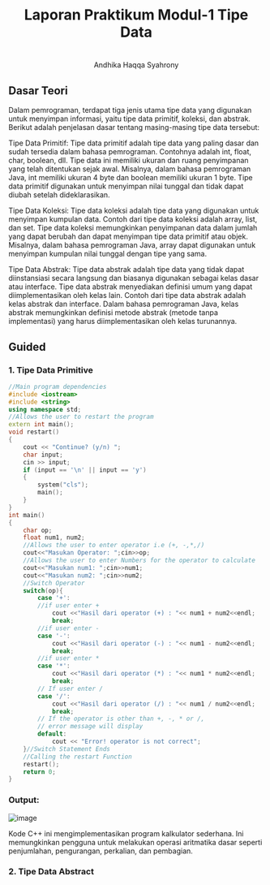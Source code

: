 # <h1 align="center">Laporan Praktikum Modul-1 Tipe Data<h1>
<p align="center">Andhika Haqqa Syahrony</p>

## Dasar Teori
Dalam pemrograman, terdapat tiga jenis utama tipe data yang digunakan untuk menyimpan informasi, yaitu tipe data primitif, koleksi, dan abstrak. Berikut adalah penjelasan dasar tentang masing-masing tipe data tersebut:

Tipe Data Primitif: Tipe data primitif adalah tipe data yang paling dasar dan sudah tersedia dalam bahasa pemrograman. Contohnya adalah int, float, char, boolean, dll. Tipe data ini memiliki ukuran dan ruang penyimpanan yang telah ditentukan sejak awal. Misalnya, dalam bahasa pemrograman Java, int memiliki ukuran 4 byte dan boolean memiliki ukuran 1 byte. Tipe data primitif digunakan untuk menyimpan nilai tunggal dan tidak dapat diubah setelah dideklarasikan.

Tipe Data Koleksi: Tipe data koleksi adalah tipe data yang digunakan untuk menyimpan kumpulan data. Contoh dari tipe data koleksi adalah array, list, dan set. Tipe data koleksi memungkinkan penyimpanan data dalam jumlah yang dapat berubah dan dapat menyimpan tipe data primitif atau objek. Misalnya, dalam bahasa pemrograman Java, array dapat digunakan untuk menyimpan kumpulan nilai tunggal dengan tipe yang sama.

Tipe Data Abstrak: Tipe data abstrak adalah tipe data yang tidak dapat diinstansiasi secara langsung dan biasanya digunakan sebagai kelas dasar atau interface. Tipe data abstrak menyediakan definisi umum yang dapat diimplementasikan oleh kelas lain. Contoh dari tipe data abstrak adalah kelas abstrak dan interface. Dalam bahasa pemrograman Java, kelas abstrak memungkinkan definisi metode abstrak (metode tanpa implementasi) yang harus diimplementasikan oleh kelas turunannya.

## Guided

### 1. Tipe Data Primitive

```C++
//Main program dependencies
#include <iostream>
#include <string>
using namespace std;
//Allows the user to restart the program
extern int main();
void restart()
{
    cout << "Continue? (y/n) ";
    char input;
    cin >> input;
    if (input == '\n' || input == 'y')
    {
        system("cls");
        main();
    }
}
int main()
{
    char op;
    float num1, num2;
    //Allows the user to enter operator i.e (+, -,*,/)
    cout<<"Masukan Operator: ";cin>>op;
    //Allows the user to enter Numbers for the operator to calculate
    cout<<"Masukan num1: ";cin>>num1;
    cout<<"Masukan num2: ";cin>>num2;
    //Switch Operator
    switch(op){
        case '+':
        //if user enter +
            cout <<"Hasil dari operator (+) : "<< num1 + num2<<endl;
            break;
        //if user enter -
        case '-':
            cout <<"Hasil dari operator (-) : "<< num1 - num2<<endl;
            break;
        //if user enter *
        case '*':
            cout <<"Hasil dari operator (*) : "<< num1 * num2<<endl;
            break;
        // If user enter /
        case '/':
            cout <<"Hasil dari operator (/) : "<< num1 / num2<<endl;
            break;
        // If the operator is other than +, -, * or /,
        // error message will display
        default:
            cout << "Error! operator is not correct";
    }//Switch Statement Ends
    //Calling the restart Function
    restart();
    return 0;
}
```
### Output:
![image](https://github.com/KotaNamaki/Structure-Data-Assignment/assets/125143781/4d35296c-2904-4876-95aa-1e42b3a73b73)

Kode C++ ini mengimplementasikan program kalkulator sederhana. Ini memungkinkan pengguna untuk melakukan operasi aritmatika dasar seperti penjumlahan, pengurangan, perkalian, dan pembagian.


### 2. Tipe Data Abstract
